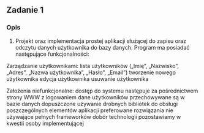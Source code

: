 ## Zadanie 1

### Opis
1. Projekt oraz implementacja prostej aplikacji służącej do zapisu oraz odczytu danych użytkownika do bazy danych. Program ma posiadać następujące funkcjonalności: 

Zarządzanie użytkownikami:
lista użytkowników („Imię”, „Nazwisko”, „Adres”, „Nazwa użytkownika”, „Hasło”, „Email”)
tworzenie nowego użytkownika
edycja użytkownika 
usuwanie użytkownika 

Założenia niefunkcjonalne:
dostęp do systemu następuje za pośrednictwem strony WWW z logowaniem
dane użytkowników przechowywane są w bazie danych
dopuszczone używanie drobnych bibliotek do obsługi poszczególnych elementów aplikacji
preferowane rozwiązania nie używające pełnych frameworków
dobór technologii pozostawiamy w kwestii osoby implementującej